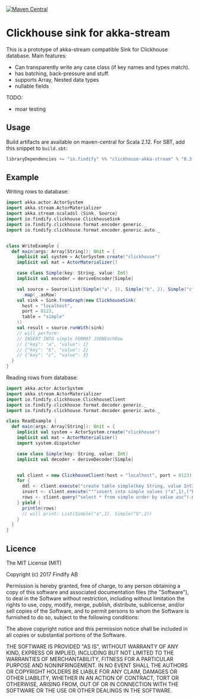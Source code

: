 [![Maven Central](https://maven-badges.herokuapp.com/maven-central/io.findify/clickhouse-akka-stream_2.12/badge.svg)](https://maven-badges.herokuapp.com/maven-central/io.findify/clickhouse-akka-stream_2.12)

# Clickhouse sink for akka-stream

This is a prototype of akka-stream compatible Sink for Clickhouse database.
Main features:

* Can transparently write any case class (if key names and types match).
* has batching, back-pressure and stuff.
* supports Array, Nested data types
* nullable fields

TODO:
* moar testing

## Usage

Build artifacts are available on maven-central for Scala 2.12. For SBT, add this snippet to `build.sbt`:
```scala
libraryDependencies += "io.findify" %% "clickhouse-akka-stream" % "0.3.0"
```

## Example

Writing rows to database:

```scala
import akka.actor.ActorSystem
import akka.stream.ActorMaterializer
import akka.stream.scaladsl.{Sink, Source}
import io.findify.clickhouse.ClickhouseSink
import io.findify.clickhouse.format.encoder.generic._
import io.findify.clickhouse.format.encoder.generic.auto._


class WriteExample {
  def main(args: Array[String]): Unit = {
    implicit val system = ActorSystem.create("clickhouse")
    implicit val mat = ActorMaterializer()

    case class Simple(key: String, value: Int)
    implicit val encoder = deriveEncoder[Simple]

    val source = Source(List(Simple("a", 1), Simple("b", 2), Simple("c", 3)))
      .map(_.asRow)
    val sink = Sink.fromGraph(new ClickhouseSink(
      host = "localhost",
      port = 8123,
      table = "simple"
    ))
    val result = source.runWith(sink)
    // will perform:
    // INSERT INTO simple FORMAT JSONEachRow
    // {"key": "a", "value": 1}
    // {"key": "b", "value": 2}
    // {"key": "c", "value": 3}
  }
}
```

Reading rows from database:
```scala
import akka.actor.ActorSystem
import akka.stream.ActorMaterializer
import io.findify.clickhouse.ClickhouseClient
import io.findify.clickhouse.format.decoder.generic._
import io.findify.clickhouse.format.decoder.generic.auto._

class ReadExample {
  def main(args: Array[String]): Unit = {
    implicit val system = ActorSystem.create("clickhouse")
    implicit val mat = ActorMaterializer()
    import system.dispatcher

    case class Simple(key: String, value: Int)
    implicit val decoder = deriveDecoder[Simple]


    val client = new ClickhouseClient(host = "localhost", port = 8123)
    for {
      ddl <- client.execute("create table simple(key String, value Int32) ENGINE = Memory")
      insert <- client.execute("""insert into simple values ("a",1),("b",2)""")
      rows <- client.query("select * from simple order by value asc").map(_.data.map(_.as[Simple]))
    } yield {
      println(rows)
      // will print: List(Simple("a",1), Simple("b",2))
    }
  }
}
```

## Licence

The MIT License (MIT)

Copyright (c) 2017 Findify AB

Permission is hereby granted, free of charge, to any person obtaining a copy of this software and associated documentation files (the "Software"), to deal in the Software without restriction, including without limitation the rights to use, copy, modify, merge, publish, distribute, sublicense, and/or sell copies of the Software, and to permit persons to whom the Software is furnished to do so, subject to the following conditions:

The above copyright notice and this permission notice shall be included in all copies or substantial portions of the Software.

THE SOFTWARE IS PROVIDED "AS IS", WITHOUT WARRANTY OF ANY KIND, EXPRESS OR IMPLIED, INCLUDING BUT NOT LIMITED TO THE WARRANTIES OF MERCHANTABILITY, FITNESS FOR A PARTICULAR PURPOSE AND NONINFRINGEMENT. IN NO EVENT SHALL THE AUTHORS OR COPYRIGHT HOLDERS BE LIABLE FOR ANY CLAIM, DAMAGES OR OTHER LIABILITY, WHETHER IN AN ACTION OF CONTRACT, TORT OR OTHERWISE, ARISING FROM, OUT OF OR IN CONNECTION WITH THE SOFTWARE OR THE USE OR OTHER DEALINGS IN THE SOFTWARE.